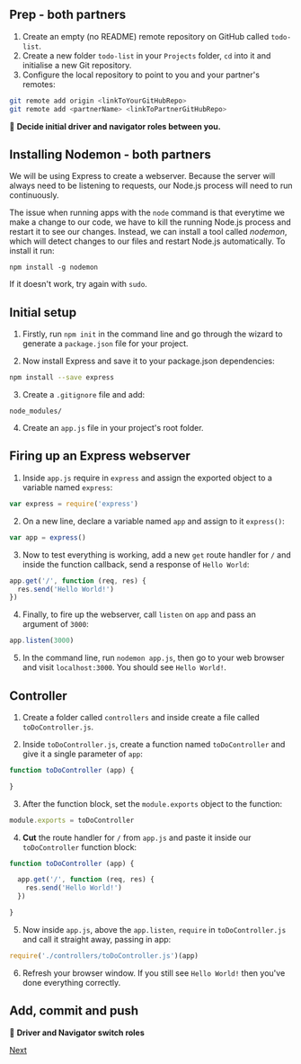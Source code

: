 ## Prep - both partners

1. Create an empty (no README) remote repository on GitHub called `todo-list`.
2. Create a new folder `todo-list` in your `Projects` folder, `cd` into it and initialise a new Git repository.
3. Configure the local repository to point to you and your partner's remotes:

```bash
git remote add origin <linkToYourGitHubRepo>
git remote add <partnerName> <linkToPartnerGitHubRepo>
```

:twisted_rightwards_arrows: **Decide initial driver and navigator roles between you.**

## Installing Nodemon - both partners

We will be using Express to create a webserver. Because the server will always need to be listening to requests, our Node.js process will need to run continuously.

The issue when running apps with the `node` command is that everytime we make a change to our code, we have to kill the running Node.js process and restart it to see our changes. Instead, we can install a tool called *nodemon*, which will detect changes to our files and restart Node.js automatically. To install it run:

```
npm install -g nodemon
```

If it doesn't work, try again with `sudo`.

## Initial setup

1. Firstly, run `npm init` in the command line and go through the wizard to generate a `package.json` file for your project.

2. Now install Express and save it to your package.json dependencies:

```bash
npm install --save express
```

3. Create a `.gitignore` file and add:

```
node_modules/
```

4. Create an `app.js` file in your project's root folder.

## Firing up an Express webserver

1. Inside `app.js` require in `express` and assign the exported object to a variable named `express`:

```js
var express = require('express')
```

2. On a new line, declare a variable named `app` and assign to it `express()`:

```js
var app = express()
```

3. Now to test everything is working, add a new `get` route handler for `/` and inside the function callback, send a response of `Hello World`:

```js
app.get('/', function (req, res) {
  res.send('Hello World!')
})
```

4. Finally, to fire up the webserver, call `listen` on `app` and pass an argument of `3000`:

```js
app.listen(3000)
```

5. In the command line, run `nodemon app.js`, then go to your web browser and visit `localhost:3000`. You should see `Hello World!`.

## Controller

1. Create a folder called `controllers` and inside create a file called `toDoController.js`.

2. Inside `toDoController.js`, create a function named `toDoController` and give it a single parameter of `app`:

```js
function toDoController (app) {

}
```

3. After the function block, set the `module.exports` object to the function:

```js
module.exports = toDoController
```

4. **Cut** the route handler for `/` from `app.js` and paste it inside our `toDoController` function block:

```js
function toDoController (app) {

  app.get('/', function (req, res) {
    res.send('Hello World!')
  })

}
```

5. Now inside `app.js`, above the `app.listen`, `require` in `toDoController.js` and call it straight away, passing in app:

```js
require('./controllers/toDoController.js')(app)
```

6. Refresh your browser window. If you still see `Hello World!` then you've done everything correctly.

## Add, commit and push

:twisted_rightwards_arrows: **Driver and Navigator switch roles**

[Next](lesson1_part2.md)